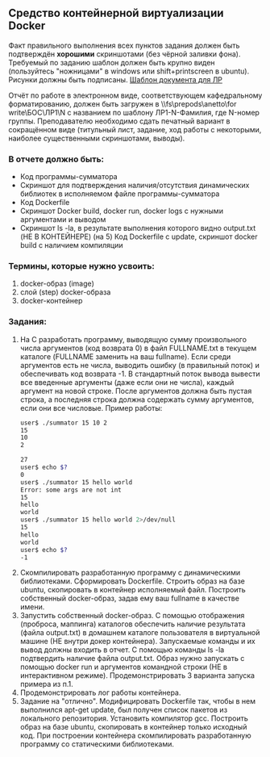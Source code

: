 ## Средство контейнерной виртуализации Docker

Факт правильного выполнения всех пунктов задания должен быть подтверждён **хорошими** скриншотами (без чёрной заливки фона). Требуемый по заданию шаблон должен быть крупно виден (пользуйтесь "ножницами" в windows или shift+printscreen в ubuntu). Рисунки должны быть подписаны. [Шаблон документа для ЛР](http://gitlab/anetto/wiki/wikis/%D1%88%D0%B0%D0%B1%D0%BB%D0%BE%D0%BD-%D0%B4%D0%BE%D0%BA%D1%83%D0%BC%D0%B5%D0%BD%D1%82%D0%BE%D0%B2)

Отчёт по работе в электронном виде, соответствующем кафедральному форматированию, должен быть загружен в \\\\fs\\prepods\\anetto\\for write\\БОС\\ЛР1\\N с названием по шаблону ЛР1-N-Фамилия, где N-номер группы. Преподавателю необходимо сдать печатный вариант в сокращённом виде (титульный лист, задание, ход работы с некоторыми, наиболее существенными скриншотами, выводы).

 
### В отчете должно быть:

* Код программы-сумматора
* Скриншот для подтверждения наличия/отсутствия динамических библиотек в исполняемом файле программы-сумматора
* Код Dockerfile
* Скриншот Docker build, docker run, docker logs с нужными аргументами и выводом
* Скриншот ls -la, в результате выполнения которого видно output.txt (НЕ В КОНТЕЙНЕРЕ)
(на 5) Код Dockerfile с update, скриншот docker build с наличием компиляции

### Термины, которые нужно усвоить:
1. docker-образ (image)
2. слой (step) docker-образа
3. docker-контейнер

### Задания:
1. На С разработать программу, выводящую сумму произвольного числа аргументов (код возврата 0) в файл FULLNAME.txt в текущем каталоге (FULLNAME заменить на ваш fullname). Если среди аргументов есть не числа, выводить ошибку (в правильный поток) и обеспечивать код возврата -1.  В стандартный поток вывода вывести все введенные аргументы (даже если они не числа), каждый аргумент на новой строке. После аргументов должна быть пустая строка, а последняя строка должна содержать сумму аргументов, если они все числовые. Пример работы:
    ```bash
    user$ ./summator 15 10 2
    15
    10
    2
    
    27
    user$ echo $?
    0
    user$ ./summator 15 hello world
    Error: some args are not int
    15
    hello
    world
    user$ ./summator 15 hello world 2>/dev/null
    15
    hello
    world
    user$ echo $?
    -1
    ```
2. Скомпилировать разработанную программу с динамическими библиотеками. Сформировать Dockerfile. Строить образ на базе ubuntu, скопировать в контейнер исполняемый файл. Построить собственный docker-образ, задав ему ваш fullname в качестве имени.
3. Запустить собственный docker-образ. С помощью отображения (проброса, маппинга) каталогов обеспечить наличие результата (файла output.txt) в домашнем каталоге пользователя в виртуальной машине (НЕ внутри докер контейнера). Запускаемые команды и их вывод должны входить в отчет. С помощью команды ls -la подтвердить наличие файла output.txt. Образ нужно запускать с помощью docker run и аргументов командной строки (НЕ в интерактивном режиме). Продемонстрировать 3 варианта запуска примера из п.1.
4. Продемонстрировать лог работы контейнера.
5. Задание на "отлично". Модифицировать Dockerfile так, чтобы в нем выполнился apt-get update, был получен список пакетов из локального репозитория. Установить компилятор gcc. Построить образ на базе ubuntu, скопировать в контейнер только исходный код. При построении контейнера скомпилировать разработанную программу со статическими библиотеками.